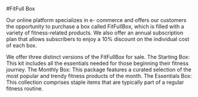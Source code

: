 #FitFull Box 

Our online platform specializes in e- commerce and offers our customers the opportunity to purchase a box called FitFullBox, which is filled with a variety of fitness-related products. We also offer an annual subscription plan that allows subscribers to enjoy a 10% discount on the individual cost of each box.

We offer three distinct versions of the FitFullBox for sale.
The Starting Box: This kit includes all the essentials needed for those beginning their fitness journey.
The Monthly Box: This package features a curated selection of the most popular and trendy fitness products of the month.
The Essentials Box: This collection comprises staple items that are typically part of a regular fitness routine.